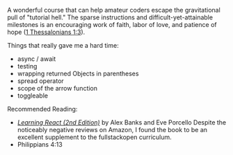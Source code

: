 A wonderful course that can help amateur coders escape the gravitational pull of "tutorial hell."
The sparse instructions and difficult-yet-attainable milestones is an encouraging work of faith, labor of love, and patience of hope ([1 Thessalonians 1:3](https://www.biblegateway.com/passage/?search=1%20Thessalonians%201&version=KJV)).

Things that really gave me a hard time:
- async / await
- testing
- wrapping returned Objects in parentheses
- spread operator
- scope of the arrow function
- toggleable

Recommended Reading:
- _[Learning React (2nd Edition)](https://www.amazon.com/Learning-React-Modern-Patterns-Developing/dp/1492051721)_ by Alex Banks and Eve Porcello
Despite the noticeably negative reviews on Amazon, I found the book to be an excellent supplement to the fullstackopen curriculum.
- Philippians 4:13